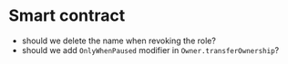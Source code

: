 # Smart contract

 - should we delete the name when revoking the role?
 - should we add `OnlyWhenPaused` modifier in `Owner.transferOwnership`?
